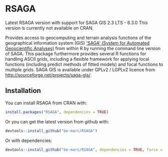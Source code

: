 
<!-- README.md is generated from README.Rmd. Please edit that file -->
RSAGA
=====

Latest RSAGA version with support for SAGA GIS 2.3 LTS - 6.3.0 This version is currently not available on CRAN.

Provides access to geocomputing and terrain analysis functions of the geographical information system (GIS) ['SAGA' (System for Automated Geoscientific Analyses)](http://saga-gis.org/en/index.html) from within R by running the command line version of SAGA. This package furthermore provides several R functions for handling ASCII grids, including a flexible framework for applying local functions (including predict methods of fitted models) and focal functions to multiple grids. SAGA GIS is available under GPLv2 / LGPLv2 licence from <http://sourceforge.net/projects/saga-gis/>.

Installation
------------

You can install RSAGA from CRAN with:

``` r
install.packages("RSAGA", dependencies = TRUE)
```

Or you can get the latest version from github with:

``` r
devtools::install_github("be-marc/RSAGA")
```

Or with dependencies:

``` r
devtools::install_github("be-marc/RSAGA", dependencies = TRUE, force = TRUE)
```
